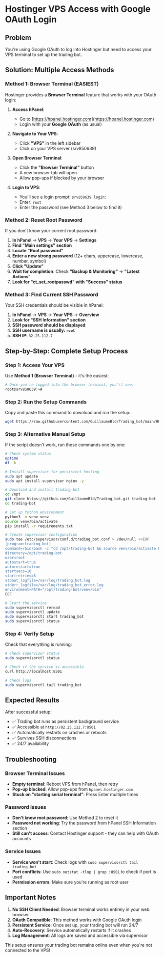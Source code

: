 # Hostinger VPS Access with Google OAuth Login

## Problem
You're using Google OAuth to log into Hostinger but need to access your VPS terminal to set up the trading bot.

## Solution: Multiple Access Methods

### Method 1: Browser Terminal (EASIEST)

Hostinger provides a **Browser Terminal** feature that works with your OAuth login:

1. **Access hPanel**:
   - Go to [https://hpanel.hostinger.com](https://hpanel.hostinger.com)
   - Login with your **Google OAuth** (as usual)

2. **Navigate to Your VPS**:
   - Click **"VPS"** in the left sidebar
   - Click on your VPS server (srv850639)

3. **Open Browser Terminal**:
   - Click the **"Browser Terminal"** button
   - A new browser tab will open
   - Allow pop-ups if blocked by your browser

4. **Login to VPS**:
   - You'll see a login prompt: `srv850639 login:`
   - Enter: `root`
   - Enter the password (see Method 3 below to find it)

### Method 2: Reset Root Password

If you don't know your current root password:

1. **In hPanel** → **VPS** → **Your VPS** → **Settings**
2. **Find "Main settings" section**
3. **Locate "Root password"**
4. **Enter a new strong password** (12+ chars, uppercase, lowercase, number, symbol)
5. **Click "Update"**
6. **Wait for completion**: Check **"Backup & Monitoring"** → **"Latest Actions"**
7. **Look for "ct_set_rootpasswd" with "Success" status**

### Method 3: Find Current SSH Password

Your SSH credentials should be visible in hPanel:

1. **In hPanel** → **VPS** → **Your VPS** → **Overview**
2. **Look for "SSH Information" section**
3. **SSH password should be displayed**
4. **SSH username is usually: `root`**
5. **SSH IP**: `82.25.112.7`

## Step-by-Step: Complete Setup Process

### Step 1: Access Your VPS
Use **Method 1 (Browser Terminal)** - it's the easiest:

```bash
# Once you're logged into the browser terminal, you'll see:
root@srv850639:~# 
```

### Step 2: Run the Setup Commands

Copy and paste this command to download and run the setup:

```bash
wget https://raw.githubusercontent.com/GuillaumeBld/Trading_bot/main/HOSTINGER_RECONNECT_COMMANDS.sh && chmod +x HOSTINGER_RECONNECT_COMMANDS.sh && ./HOSTINGER_RECONNECT_COMMANDS.sh
```

### Step 3: Alternative Manual Setup

If the script doesn't work, run these commands one by one:

```bash
# Check system status
uptime
df -h

# Install supervisor for persistent hosting
sudo apt update
sudo apt install supervisor nginx -y

# Download and install trading bot
cd /opt
git clone https://github.com/GuillaumeBld/Trading_bot.git trading-bot
cd trading-bot

# Set up Python environment
python3 -m venv venv
source venv/bin/activate
pip install -r requirements.txt

# Create supervisor configuration
sudo tee /etc/supervisor/conf.d/trading_bot.conf > /dev/null <<EOF
[program:trading_bot]
command=/bin/bash -c "cd /opt/trading-bot && source venv/bin/activate && streamlit run scripts/run_dashboard.py --server.port=8501 --server.address=0.0.0.0"
directory=/opt/trading-bot
user=root
autostart=true
autorestart=true
startsecs=10
startretries=3
stdout_logfile=/var/log/trading_bot.log
stderr_logfile=/var/log/trading_bot_error.log
environment=PATH="/opt/trading-bot/venv/bin"
EOF

# Start the service
sudo supervisorctl reread
sudo supervisorctl update
sudo supervisorctl start trading_bot
sudo supervisorctl status
```

### Step 4: Verify Setup

Check that everything is running:

```bash
# Check supervisor status
sudo supervisorctl status

# Check if the service is accessible
curl http://localhost:8501

# Check logs
sudo supervisorctl tail trading_bot
```

## Expected Results

After successful setup:
- ✅ Trading bot runs as persistent background service
- ✅ Accessible at `http://82.25.112.7:8501`
- ✅ Automatically restarts on crashes or reboots
- ✅ Survives SSH disconnections
- ✅ 24/7 availability

## Troubleshooting

### Browser Terminal Issues
- **Empty terminal**: Reboot VPS from hPanel, then retry
- **Pop-up blocked**: Allow pop-ups from `hpanel.hostinger.com`
- **Stuck on "starting serial terminal"**: Press Enter multiple times

### Password Issues
- **Don't know root password**: Use Method 2 to reset it
- **Password not working**: Try the password from hPanel SSH Information section
- **Still can't access**: Contact Hostinger support - they can help with OAuth accounts

### Service Issues
- **Service won't start**: Check logs with `sudo supervisorctl tail trading_bot`
- **Port conflicts**: Use `sudo netstat -tlnp | grep :8501` to check if port is used
- **Permission errors**: Make sure you're running as root user

## Important Notes

1. **No SSH Client Needed**: Browser terminal works entirely in your web browser
2. **OAuth Compatible**: This method works with Google OAuth login
3. **Persistent Service**: Once set up, your trading bot will run 24/7
4. **Auto-Recovery**: Service automatically restarts if it crashes
5. **Log Management**: All logs are saved and accessible via supervisor

This setup ensures your trading bot remains online even when you're not connected to the VPS!